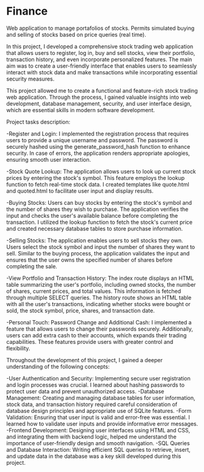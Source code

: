 # Finance
Web application to manage portafolios of stocks. Permits simulated buying and selling of stocks based on price queries (real time).

In this project, I developed a comprehensive stock trading web application that allows users to register, log in, buy and sell stocks, view their portfolio, transaction history, and even incorporate personalized features. The main aim was to create a user-friendly interface that enables users to seamlessly interact with stock data and make transactions while incorporating essential security measures.

This project allowed me to create a functional and feature-rich stock trading web application. Through the process, I gained valuable insights into web development, database management, security, and user interface design, which are essential skills in modern software development.

Project tasks description:

-Register and Login:
I implemented the registration process that requires users to provide a unique username and password. The password is securely hashed using the generate_password_hash function to enhance security. In case of errors, the application renders appropriate apologies, ensuring smooth user interaction.

-Stock Quote Lookup:
The application allows users to look up current stock prices by entering the stock's symbol. This feature employs the lookup function to fetch real-time stock data. I created templates like quote.html and quoted.html to facilitate user input and display results.

-Buying Stocks:
Users can buy stocks by entering the stock's symbol and the number of shares they wish to purchase. The application verifies the input and checks the user's available balance before completing the transaction. I utilized the lookup function to fetch the stock's current price and created necessary database tables to store purchase information.

-Selling Stocks:
The application enables users to sell stocks they own. Users select the stock symbol and input the number of shares they want to sell. Similar to the buying process, the application validates the input and ensures that the user owns the specified number of shares before completing the sale.

-View Portfolio and Transaction History:
The index route displays an HTML table summarizing the user's portfolio, including owned stocks, the number of shares, current prices, and total values. This information is fetched through multiple SELECT queries. The history route shows an HTML table with all the user's transactions, indicating whether stocks were bought or sold, the stock symbol, price, shares, and transaction date.

-Personal Touch: Password Change and Additional Cash:
I implemented a feature that allows users to change their passwords securely. Additionally, users can add extra cash to their accounts, which expands their trading capabilities. These features provide users with greater control and flexibility.

Throughout the development of this project, I gained a deeper understanding of the following concepts:

-User Authentication and Security: Implementing secure user registration and login processes was crucial. I learned about hashing passwords to protect user data and prevent unauthorized access.
-Database Management: Creating and managing database tables for user information, stock data, and transaction history required careful consideration of database design principles and appropriate use of SQLite features.
-Form Validation: Ensuring that user input is valid and error-free was essential. I learned how to validate user inputs and provide informative error messages.
-Frontend Development: Designing user interfaces using HTML and CSS, and integrating them with backend logic, helped me understand the importance of user-friendly design and smooth navigation.
-SQL Queries and Database Interaction: Writing efficient SQL queries to retrieve, insert, and update data in the database was a key skill developed during this project.
